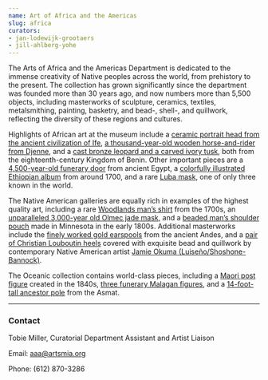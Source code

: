 ```yaml
---
name: Art of Africa and the Americas
slug: africa
curators:
- jan-lodewijk-grootaers
- jill-ahlberg-yohe
---
```


The Arts of Africa and the Americas Department is dedicated to the immense creativity of Native peoples across the world, from prehistory to the present. The collection has grown significantly since the department was founded more than 30 years ago, and now numbers more than 5,500 objects, including masterworks of sculpture, ceramics, textiles, metalsmithing, painting, basketry, and bead-, shell-, and quillwork, reflecting the diversity of these regions and cultures.

Highlights of African art at the museum include a [ceramic portrait head from the ancient civilization of Ife](http://collections.artsmia.org/art/4866), [a thousand-year-old wooden horse-and-rider from Djenne](http://collections.artsmia.org/art/3183), and a [cast bronze leopard and a carved ivory tusk](http://collections.artsmia.org/art/1312), both from the eighteenth-century Kingdom of Benin. Other important pieces are a [4,500-year-old funerary door](http://collections.artsmia.org/art/1230) from ancient Egypt, a [colorfully illustrated Ethiopian album](http://collections.artsmia.org/art/108767) from around 1700, and a rare [Luba mask](http://collections.artsmia.org/art/1235), one of only three known in the world.


The Native American galleries are equally rich in examples of the highest quality art, including a rare [Woodlands man’s shirt](http://collections.artsmia.org/art/111380) from the 1700s, an [unparalleled 3,000-year old Olmec jade mask](http://collections.artsmia.org/art/62148), and a [beaded man’s shoulder pouch](http://collections.artsmia.org/art/13621) made in Minnesota in the early 1800s. Additional masterworks include the [finely worked gold earspools](http://collections.artsmia.org/art/7991) from the ancient Andes, and a [pair of Christian Louboutin heels](http://collections.artsmia.org/art/115749) covered with exquisite bead and quillwork by contemporary Native American artist [Jamie Okuma (Luiseño/Shoshone-Bannock)](http://collections.artsmia.org/search/artist:%22Jamie%20Okuma%22).

The Oceanic collection contains world-class pieces, including a [Maori post figure](http://collections.artsmia.org/art/7177) created in the 1840s, [three funerary Malagan figures](http://collections.artsmia.org/search/malaga/filters/room:%22G256%22), and a [14-foot-tall ancestor pole](http://collections.artsmia.org/art/2138/bis-pole-asmat) from the Asmat.

---

### Contact

Tobie Miller, Curatorial Department Assistant and Artist Liaison

Email: [aaa@artsmia.org](mailto:aaa@artsmia.org)

Phone: (612) 870-3286
